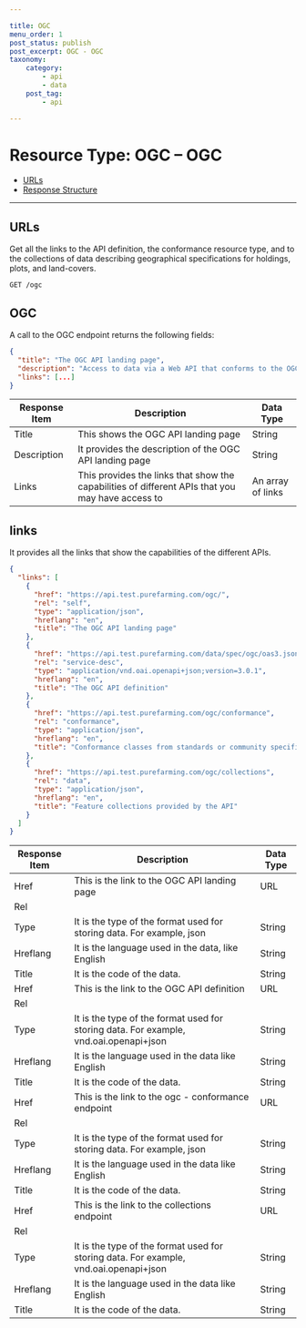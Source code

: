 ```yaml
---

title: OGC
menu_order: 1
post_status: publish
post_excerpt: OGC - OGC
taxonomy:
    category:
        - api
        - data
    post_tag:
        - api

---
```


# Resource Type: OGC – OGC

- [URLs](#urls)
- [Response Structure](#response-structure)

---

## URLs

Get all the links to the API definition, the conformance resource type, and to the collections of data describing geographical specifications for holdings, plots, and land-covers. 

```
GET /ogc
```

## OGC
A call to the OGC endpoint returns the following fields: 

```json
{
  "title": "The OGC API landing page",
  "description": "Access to data via a Web API that conforms to the OGC API Features specification.",
  "links": [...]
}
```

| Response Item | Description | Data Type |
| ------------- | ----------- | --------- |
| Title | This shows the OGC API landing page | String |
| Description | It provides the description of the OGC API landing page | String |
| Links | This provides the links that show the capabilities of different APIs that you may have access to | An array of links |

## links

It provides all the links that show the capabilities of the different APIs.

```json
{
  "links": [
    {
      "href": "https://api.test.purefarming.com/ogc/",
      "rel": "self",
      "type": "application/json",
      "hreflang": "en",
      "title": "The OGC API landing page"
    },
    {
      "href": "https://api.test.purefarming.com/data/spec/ogc/oas3.json",
      "rel": "service-desc",
      "type": "application/vnd.oai.openapi+json;version=3.0.1",
      "hreflang": "en",
      "title": "The OGC API definition"
    },
    {
      "href": "https://api.test.purefarming.com/ogc/conformance",
      "rel": "conformance",
      "type": "application/json",
      "hreflang": "en",
      "title": "Conformance classes from standards or community specifications, identified by a URI, that the API conforms to"
    },
    {
      "href": "https://api.test.purefarming.com/ogc/collections",
      "rel": "data",
      "type": "application/json",
      "hreflang": "en",
      "title": "Feature collections provided by the API"
    }
  ]
}
```

| Response Item | Description | Data Type |
| ------------- | ----------- | --------- |
| Href | This is the link to the OGC API landing page | URL |
| Rel | 
| Type | It is the type of the format used for storing data. For example, json | String |
| Hreflang | It is the language used in the data, like English | String |
| Title | It is the code of the data. | String |
| Href | This is the link to the OGC API definition | URL |
| Rel | 
| Type | It is the type of the format used for storing data. For example, vnd.oai.openapi+json | String |
| Hreflang | It is the language used in the data like English | String |
| Title | It is the code of the data. | String |
| Href | This is the link to the ogc - conformance endpoint | URL |
| Rel | 
| Type | It is the type of the format used for storing data. For example, json | String |
| Hreflang | It is the language used in the data like English | String |
| Title | It is the code of the data. | String |
| Href | This is the link to the collections endpoint | URL |
| Rel | 
| Type | It is the type of the format used for storing data. For example, vnd.oai.openapi+json | String |
| Hreflang | It is the language used in the data like English | String |
| Title | It is the code of the data. | String |